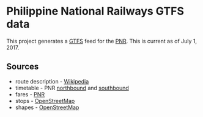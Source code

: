 # Philippine National Railways GTFS data

This project generates a [GTFS][1] feed for the [PNR][2]. This is current as of
July 1, 2017.

## Sources

 * route description - [Wikipedia][3]
 * timetable - PNR [northbound][4] and [southbound][5]
 * fares - [PNR][6]
 * stops - [OpenStreetMap][7]
 * shapes - [OpenStreetMap][7]

[1]: http://gtfs.org
[2]: http://pnr.gov.ph
[3]: https://en.wikipedia.org/wiki/PNR_Metro_South_Commuter_Line
[4]: http://pnr.gov.ph/images/Timetable/nb2017.jpg
[5]: http://pnr.gov.ph/images/Timetable/sb2017.jpg
[6]: http://pnr.gov.ph/images/banners/fare_increase_aircon.jpg
[7]: https://www.openstreetmap.org/relation/660480
